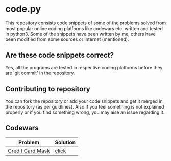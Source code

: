 # code.py

This repository consists code snippets of some of the problems solved from most popular online coding platforms like codewars etc. written and tested in python3. Some of the snippets have been written by me, others have been modified from some sources or internet (mentioned).


## Are these code snippets correct?

Yes, all the programs are tested in respective coding platforms before they are 'git commit' in the repository.


## Contributing to repository

You can fork the repository or add your code snippets and get it merged in the repository (as per guidlines). Also if you feel something is not explained properly or if you find something wrong, you may aise an issue regarding it.


## Codewars

| Problem                                                                  | Solution                                          |
|--------------------------------------------------------------------------|---------------------------------------------------|
| [Credit Card Mask](https://www.codewars.com/kata/credit-card-mask/train/python)  | [click](https://github.com/dinoRkz/code.py/blob/master/codewars/credit_card_mask.py)                             | 

